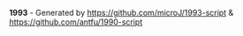 **1993** - Generated by https://github.com/microJ/1993-script & https://github.com/antfu/1990-script
